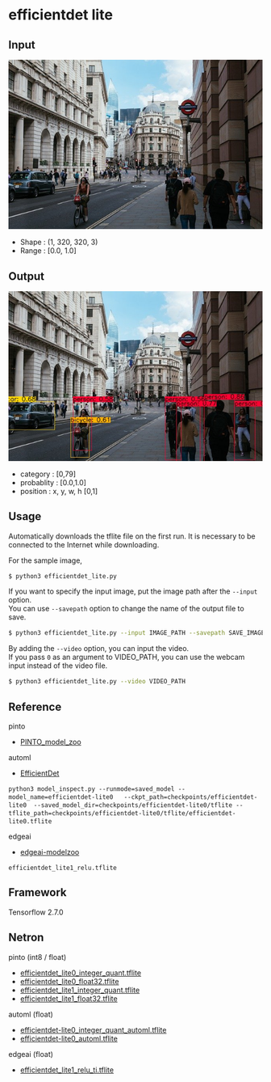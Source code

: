 # efficientdet lite

## Input

![Input](input.jpg)

- Shape : (1, 320, 320, 3)  
- Range : [0.0, 1.0]

## Output

![Output](output.jpg)

- category : [0,79]
- probablity : [0.0,1.0]
- position : x, y, w, h [0,1]

## Usage
Automatically downloads the tflite file on the first run.
It is necessary to be connected to the Internet while downloading.

For the sample image,
``` bash
$ python3 efficientdet_lite.py
```

If you want to specify the input image, put the image path after the `--input` option.  
You can use `--savepath` option to change the name of the output file to save.
```bash
$ python3 efficientdet_lite.py --input IMAGE_PATH --savepath SAVE_IMAGE_PATH
```

By adding the `--video` option, you can input the video.   
If you pass `0` as an argument to VIDEO_PATH, you can use the webcam input instead of the video file.
```bash
$ python3 efficientdet_lite.py --video VIDEO_PATH
```


## Reference

pinto

- [PINTO_model_zoo](https://github.com/PINTO0309/PINTO_model_zoo/tree/main/103_EfficientDet_lite)

automl

- [EfficientDet](https://github.com/google/automl/tree/master/efficientdet)

```
python3 model_inspect.py --runmode=saved_model --model_name=efficientdet-lite0   --ckpt_path=checkpoints/efficientdet-lite0  --saved_model_dir=checkpoints/efficientdet-lite0/tflite --tflite_path=checkpoints/efficientdet-lite0/tflite/efficientdet-lite0.tflite
```

edgeai

- [edgeai-modelzoo](https://github.com/TexasInstruments/edgeai-modelzoo/tree/master/models/vision/detection/coco/google-automl)

```
efficientdet_lite1_relu.tflite
```

## Framework

Tensorflow 2.7.0

## Netron

pinto (int8 / float)

- [efficientdet_lite0_integer_quant.tflite](https://netron.app/?url=https://storage.googleapis.com/ailia-models-tflite/efficientdet_lite/efficientdet_lite0_integer_quant.tflite)
- [efficientdet_lite0_float32.tflite](https://netron.app/?url=https://storage.googleapis.com/ailia-models-tflite/efficientdet_lite/efficientdet_lite0_float32.tflite)
- [efficientdet_lite1_integer_quant.tflite](https://netron.app/?url=https://storage.googleapis.com/ailia-models-tflite/efficientdet_lite/efficientdet_lite1_integer_quant.tflite)
- [efficientdet_lite1_float32.tflite](https://netron.app/?url=https://storage.googleapis.com/ailia-models-tflite/efficientdet_lite/efficientdet_lite1_float32.tflite)

automl (float)

- [efficientdet-lite0_integer_quant_automl.tflite](https://netron.app/?url=https://storage.googleapis.com/ailia-models-tflite/efficientdet_lite/efficientdet-lite0_integer_quant_automl.tflite)
- [efficientdet-lite0_automl.tflite](https://netron.app/?url=https://storage.googleapis.com/ailia-models-tflite/efficientdet_lite/efficientdet-lite0_automl.tflite)

edgeai (float)

- [efficientdet_lite1_relu_ti.tflite](https://netron.app/?url=https://storage.googleapis.com/ailia-models-tflite/efficientdet_lite/efficientdet_lite1_relu_ti.tflite)
